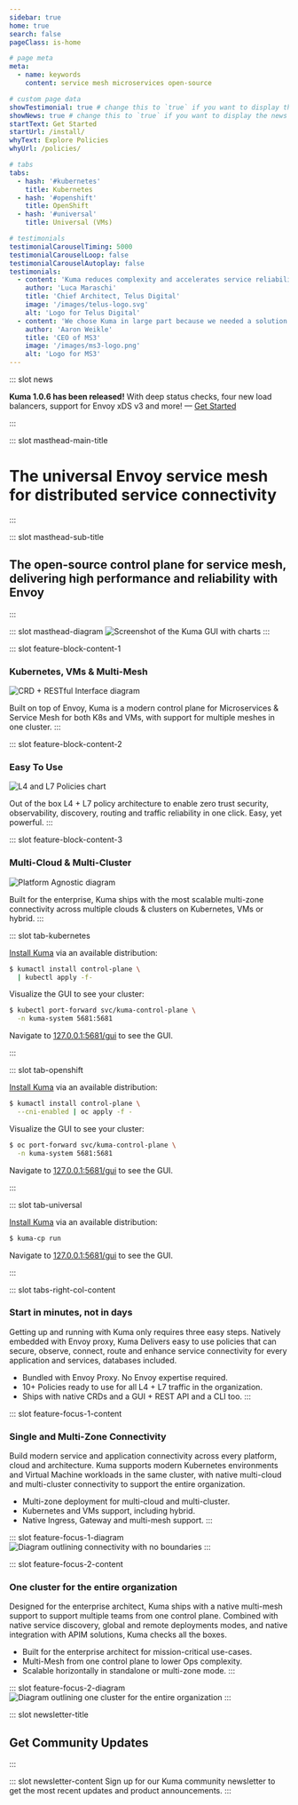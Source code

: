 ```yaml
---
sidebar: true
home: true
search: false
pageClass: is-home

# page meta
meta:
  - name: keywords
    content: service mesh microservices open-source

# custom page data
showTestimonial: true # change this to `true` if you want to display the testimonial
showNews: true # change this to `true` if you want to display the news bar
startText: Get Started
startUrl: /install/
whyText: Explore Policies
whyUrl: /policies/

# tabs
tabs:
  - hash: '#kubernetes'
    title: Kubernetes
  - hash: '#openshift'
    title: OpenShift
  - hash: '#universal'
    title: Universal (VMs)

# testimonials
testimonialCarouselTiming: 5000
testimonialCarouselLoop: false
testimonialCarouselAutoplay: false
testimonials:
  - content: 'Kuma reduces complexity and accelerates service reliability with an Envoy-based Service Mesh.'
    author: 'Luca Maraschi'
    title: 'Chief Architect, Telus Digital'
    image: '/images/telus-logo.svg'
    alt: 'Logo for Telus Digital'
  - content: 'We chose Kuma in large part because we needed a solution that would allow our customers to support both Kubernetes and virtual machines, while providing an easier path to migrating between the two.'
    author: 'Aaron Weikle'
    title: 'CEO of MS3'
    image: '/images/ms3-logo.png'
    alt: 'Logo for MS3'
---
```


::: slot news

**Kuma 1.0.6 has been released!** With deep status checks, four new load balancers, support for Envoy xDS v3 and more! &mdash; [Get Started](/install/)

:::

<!-- page masthead -->

::: slot masthead-main-title

# The universal Envoy service mesh<br> for distributed service connectivity

:::

::: slot masthead-sub-title

## The open-source control plane for service mesh, <br>delivering high performance and reliability with Envoy

:::

::: slot masthead-diagram
![Screenshot of the Kuma GUI with charts](/images/gui-screenshot-with-charts.jpg)
:::

<!-- feature blocks -->

::: slot feature-block-content-1

### Kubernetes, VMs & Multi-Mesh

![CRD + RESTful Interface diagram](/images/diagrams/v3/diagram-crd-rest@2x.png)

Built on top of Envoy, Kuma is a modern control plane for Microservices & Service Mesh for both K8s and VMs, with support for multiple meshes in one cluster.
:::

::: slot feature-block-content-2

### Easy To Use

![L4 and L7 Policies chart](/images/diagrams/v3/diagram-l4-l7-policies@2x.png)

Out of the box L4 + L7 policy architecture to enable zero trust security, observability, discovery, routing and traffic reliability in one click. Easy, yet powerful.
:::

::: slot feature-block-content-3

### Multi-Cloud & Multi-Cluster

![Platform Agnostic diagram](/images/diagrams/v3/diagram-platform-agnostic@2x.png)

Built for the enterprise, Kuma ships with the most scalable multi-zone connectivity across multiple clouds & clusters on Kubernetes, VMs or hybrid.
:::

<!-- tabs -->

::: slot tab-kubernetes

[Install Kuma](/install/) via an available distribution:

```sh
$ kumactl install control-plane \
  | kubectl apply -f-
```

Visualize the GUI to see your cluster:

```sh
$ kubectl port-forward svc/kuma-control-plane \
  -n kuma-system 5681:5681
```

Navigate to [127.0.0.1:5681/gui](http://127.0.0.1:5681/gui) to see the GUI.

:::

::: slot tab-openshift

[Install Kuma](/install/) via an available distribution:

```sh
$ kumactl install control-plane \
  --cni-enabled | oc apply -f -
```

Visualize the GUI to see your cluster:

```sh
$ oc port-forward svc/kuma-control-plane \
  -n kuma-system 5681:5681
```

Navigate to [127.0.0.1:5681/gui](http://127.0.0.1:5681/gui) to see the GUI.

:::

::: slot tab-universal

[Install Kuma](/install/) via an available distribution:

```sh
$ kuma-cp run
```

Navigate to [127.0.0.1:5681/gui](http://127.0.0.1:5681/gui) to see the GUI.

:::

::: slot tabs-right-col-content

### Start in minutes, not in days

Getting up and running with Kuma only requires three easy steps. Natively embedded with Envoy proxy, Kuma Delivers easy to use policies that can secure, observe, connect, route and enhance service connectivity for every application and services, databases included.

- Bundled with Envoy Proxy. No Envoy expertise required.
- 10+ Policies ready to use for all L4 + L7 traffic in the organization.
- Ships with native CRDs and a GUI + REST API and a CLI too.
  :::

<!-- content blocks -->

::: slot feature-focus-1-content

### Single and Multi-Zone Connectivity

Build modern service and application connectivity across every platform, cloud and architecture. Kuma supports modern Kubernetes environments and Virtual Machine workloads in the same cluster, with native multi-cloud and multi-cluster connectivity to support the entire organization.

- Multi-zone deployment for multi-cloud and multi-cluster.
- Kubernetes and VMs support, including hybrid.
- Native Ingress, Gateway and multi-mesh support.
  :::

::: slot feature-focus-1-diagram
![Diagram outlining connectivity with no boundaries](/images/diagrams/v3/diagram-connectivity-new@2x.png)
:::

::: slot feature-focus-2-content

### One cluster for the entire organization

Designed for the enterprise architect, Kuma ships with a native multi-mesh support to support multiple teams from one control plane. Combined with native service discovery, global and remote deployments modes, and native integration with APIM solutions, Kuma checks all the boxes.

- Built for the enterprise architect for mission-critical use-cases.
- Multi-Mesh from one control plane to lower Ops complexity.
- Scalable horizontally in standalone or multi-zone mode.
  :::

::: slot feature-focus-2-diagram
![Diagram outlining one cluster for the entire organization](/images/diagrams/v3/diagram-one-cluster-new@2x.png)
:::

<!-- newsletter -->

::: slot newsletter-title

## Get Community Updates

:::

::: slot newsletter-content
Sign up for our Kuma community newsletter to get the most recent updates and product announcements.
:::
